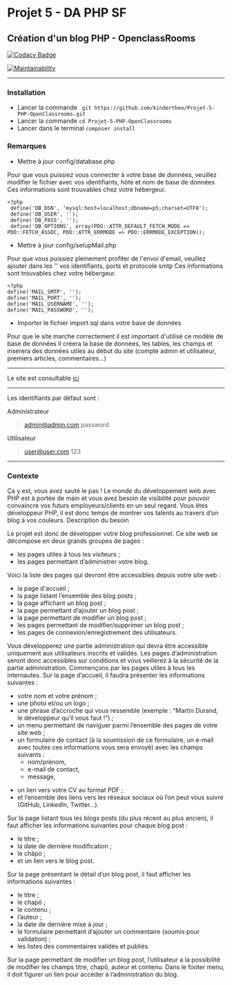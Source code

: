 
# Projet 5 - DA PHP SF

## Création d'un blog PHP - OpenclassRooms

[![Codacy Badge](https://api.codacy.com/project/badge/Grade/f54c183bd3f7417eabf0a022943b0264)](https://www.codacy.com/manual/kindertheo/Projet-5-PHP-OpenClassrooms?utm_source=github.com&amp;utm_medium=referral&amp;utm_content=kindertheo/Projet-5-PHP-OpenClassrooms&amp;utm_campaign=Badge_Grade)

[![Maintainability](https://api.codeclimate.com/v1/badges/e15855a809aa9305f539/maintainability)](https://codeclimate.com/github/kindertheo/Projet-5-PHP-OpenClassrooms/maintainability)

-----------------

### Installation 

*   Lancer la commande ` git https://github.com/kindertheo/Projet-5-PHP-OpenClassrooms.git`
*   Lancer la commande `cd Projet-5-PHP-OpenClassrooms`
*   Lancer dans le terminal `composer install`

### Remarques

*   Mettre à jour config/database.php

Pour que vous puissiez vous connecter à votre base de données, veuillez modifier le fichier avec vos identifiants, hôte et nom de base de données
Ces informations sont trouvables chez votre hébergeur.

    <?php
     define('DB_DSN', 'mysql:host=localhost;dbname=p5;charset=UTF8');
     define('DB_USER', '');
     define('DB_PASS', '');
     define('DB_OPTIONS', array(PDO::ATTR_DEFAULT_FETCH_MODE => PDO::FETCH_ASSOC, PDO::ATTR_ERRMODE => PDO::ERRMODE_EXCEPTION));
 

*   Mettre à jour config/setupMail.php

Pour que vous puissiez pleinement profiter de l'envoi d'email, veuillez ajouter dans les '' vos identifiants, ports et protocole smtp
Ces informations sont trouvables chez votre hébergeur.

    <?php
    define('MAIL_SMTP', '');
    define('MAIL_PORT', '');
    define('MAIL_USERNAME', '');
    define('MAIL_PASSWORD', '');

*    Importer le fichier import.sql dans votre base de données

Pour que le site marche correctement il est important d'utilisé ce modèle de base de données
Il créera la base de données, les tables, les champs et inserera des données utiles au début du site (compte admin et utilisateur, premiers articles, commentaires...)

-----------------

Le site est consultable [ici](https://blog.kindertheo.net)

-----------------

Les identifiants par défaut sont :

Administrateur

>admin@admin.com
>password

Utilisateur

>user@user.com
>123

-----------------
### Contexte

Ça y est, vous avez sauté le pas ! Le monde du développement web avec PHP est à portée de main et vous avez besoin de visibilité pour pouvoir convaincre vos futurs employeurs/clients en un seul regard. Vous êtes développeur PHP, il est donc temps de montrer vos talents au travers d’un blog à vos couleurs.
Description du besoin

Le projet est donc de développer votre blog professionnel. Ce site web se décompose en deux grands groupes de pages :

*   les pages utiles à tous les visiteurs ;
*   les pages permettant d’administrer votre blog.

Voici la liste des pages qui devront être accessibles depuis votre site web :

*   la page d'accueil ;
*   la page listant l’ensemble des blog posts ;
*   la page affichant un blog post ;
*   la page permettant d’ajouter un blog post ;
*   la page permettant de modifier un blog post ;
*   les pages permettant de modifier/supprimer un blog post ;
*   les pages de connexion/enregistrement des utilisateurs.

Vous développerez une partie administration qui devra être accessible uniquement aux utilisateurs inscrits et validés.
Les pages d’administration seront donc accessibles sur conditions et vous veillerez à la sécurité de la partie administration.
Commençons par les pages utiles à tous les internautes.
Sur la page d’accueil, il faudra présenter les informations suivantes :

-   votre nom et votre prénom ;
-   une photo et/ou un logo ;
-   une phrase d’accroche qui vous ressemble (exemple : “Martin Durand, le développeur qu’il vous faut !”) ;
-   un menu permettant de naviguer parmi l’ensemble des pages de votre site web ;
-   un formulaire de contact (à la soumission de ce formulaire, un e-mail avec toutes ces informations vous sera envoyé) avec les champs suivants :
    *   nom/prénom,
    *   e-mail de contact,
    *   message,

* un lien vers votre CV au format PDF ;
* et l’ensemble des liens vers les réseaux sociaux où l’on peut vous suivre (GitHub, LinkedIn, Twitter…).

Sur la page listant tous les blogs posts (du plus récent au plus ancien), il faut afficher les informations suivantes pour chaque blog post :

*   le titre ;
*   la date de dernière modification ;
*   le châpo ;
*   et un lien vers le blog post.

Sur la page présentant le détail d’un blog post, il faut afficher les informations suivantes :

*   le titre ;
*   le chapô ;
*   le contenu ;
*   l’auteur ;
*   la date de dernière mise à jour ;
*   le formulaire permettant d’ajouter un commentaire (soumis pour validation) ;
*   les listes des commentaires validés et publiés.

Sur la page permettant de modifier un blog post, l’utilisateur a la possibilité de modifier les champs titre, chapô, auteur et contenu.
Dans le footer menu, il doit figurer un lien pour accéder à l’administration du blog.
